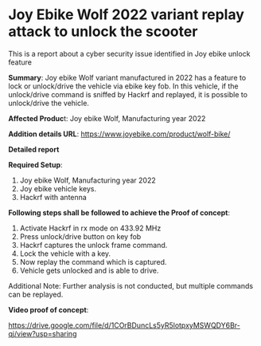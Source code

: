 # Joy Ebike Wolf 2022 variant replay attack to unlock the scooter

This is a report about a cyber security issue identified in Joy ebike unlock feature

**Summary**:
Joy ebike Wolf variant manufactured in 2022 has a feature to lock or unlock/drive the vehicle via ebike key fob. In this vehicle, if the unlock/drive command is sniffed by Hackrf and replayed, it is possible to unlock/drive the vehicle.


**Affected Produc**t:
Joy ebike Wolf, Manufacturing year 2022

**Addition details URL**:
https://www.joyebike.com/product/wolf-bike/

**Detailed report**

**Required Setup**:
1. Joy ebike Wolf, Manufacturing year 2022
2. Joy ebike vehicle keys.
3. Hackrf with antenna


**Following steps shall be followed to achieve the Proof of concept**:
1. Activate Hackrf in rx mode on 433.92 MHz
2. Press unlock/drive button on key fob
3. Hackrf captures the unlock frame command.
4. Lock the vehicle with a key.
5. Now replay the command which is captured.
6. Vehicle gets unlocked and is able to drive.

Additional Note: Further analysis is not conducted, but multiple commands can be replayed.

**Video proof of concept**:

https://drive.google.com/file/d/1COrBDuncLs5yR5lotpxyMSWQDY6Br-qj/view?usp=sharing
